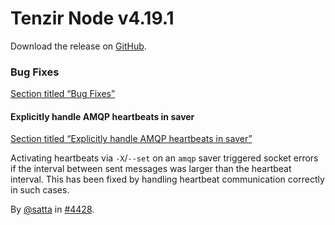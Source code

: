 # Tenzir Node v4.19.1

Download the release on [GitHub](https://github.com/tenzir/tenzir/releases/tag/v4.19.1).

### Bug Fixes

[Section titled “Bug Fixes”](#bug-fixes)

#### Explicitly handle AMQP heartbeats in saver

[Section titled “Explicitly handle AMQP heartbeats in saver”](#explicitly-handle-amqp-heartbeats-in-saver)

Activating heartbeats via `-X`/`--set` on an `amqp` saver triggered socket errors if the interval between sent messages was larger than the heartbeat interval. This has been fixed by handling heartbeat communication correctly in such cases.

By [@satta](https://github.com/satta) in [#4428](https://github.com/tenzir/tenzir/pull/4428).